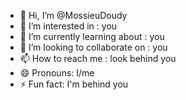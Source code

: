 - 👋 Hi, I’m @MossieuDoudy
- 👀 I’m interested in : you
- 🌱 I’m currently learning about : you
- 💞️ I’m looking to collaborate on : you
- 📫 How to reach me : look behind you
- 😄 Pronouns: I/me
- ⚡ Fun fact: I'm behind you

<!---
MossieuDoudy/MossieuDoudy is a ✨ special ✨ repository because its `README.md` (this file) appears on your GitHub profile.
You can click the Preview link to take a look at your changes.
--->
